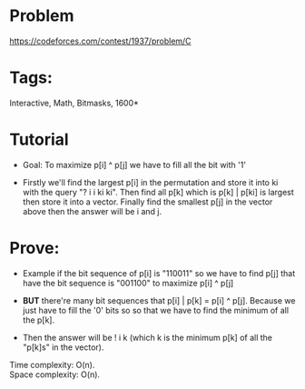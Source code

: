 # Problem
https://codeforces.com/contest/1937/problem/C

# Tags: 
Interactive, Math, Bitmasks, 1600*

# Tutorial
  - Goal: To maximize p[i] ^ p[j] we have to fill all the bit with '1'  

  - Firstly we'll find the largest p[i] in the permutation and store it into ki with the query "? i i ki ki". Then find all p[k] which is p[k] | p[ki] is largest then store it into a vector. Finally find the smallest p[j] in the vector above then the answer will be i and j.

# Prove:
  - Example if the bit sequence of p[i] is "110011" so we have to find p[j] that have the bit sequence is "001100" to 
  maximize p[i] ^ p[j]

  - **BUT** there're many bit sequences that p[i] | p[k] = p[i] ^ p[j]. Because we just have to fill the '0' bits so
  so that we have to find the minimum of all the p[k].

  - Then the answer will be ! i k (which k is the minimum p[k] of all the "p[k]s" in the vector).

Time complexity: O(n).<br>
Space complexity: O(n).
